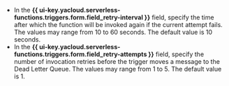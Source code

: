 * In the **{{ ui-key.yacloud.serverless-functions.triggers.form.field_retry-interval }}** field, specify the time after which the function will be invoked again if the current attempt fails. The values may range from 10 to 60 seconds. The default value is 10 seconds.
* In the **{{ ui-key.yacloud.serverless-functions.triggers.form.field_retry-attempts }}** field, specify the number of invocation retries before the trigger moves a message to the Dead Letter Queue. The values may range from 1 to 5. The default value is 1.
